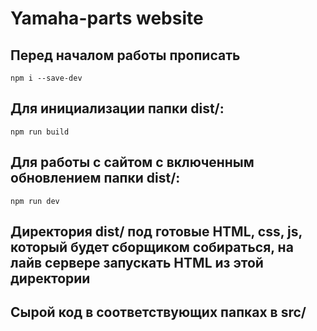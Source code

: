 # Yamaha-parts website

## Перед началом работы прописать 
``` 
npm i --save-dev
  ```
## Для инициализации папки dist/:
```
npm run build
  ```
## Для работы с сайтом с включенным обновлением папки dist/:
```
npm run dev
  ```

## Директория dist/ под готовые HTML, css, js, который будет сборщиком собираться, на лайв сервере запускать HTML из этой директории
## Сырой код в соответствующих папках в src/
